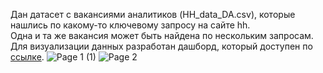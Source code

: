 Дан датасет с вакансиями аналитиков (HH_data_DA.csv), которые нашлись по какому-то ключевому запросу на сайте hh.  
Одна и та же вакансия может быть найдена по нескольким запросам.  
Для визуализации данных разработан дашборд, который доступен по [ссылке](https://public.tableau.com/app/profile/bella.dzhumaeva/viz/Dzhumaeva_2_2/Page1?publish=yes).
![Page 1 (1)](https://github.com/belladzhu/tableau_dashboards/assets/101130608/e88ab97e-2934-4f7b-944e-346587648fe1)
![Page 2](https://github.com/belladzhu/tableau_dashboards/assets/101130608/10991be5-e90e-4f7e-9c88-1bfaaa36847c)
